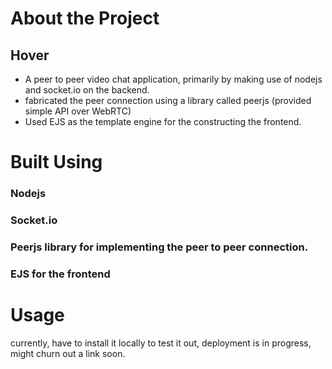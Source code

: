 # About the Project

## Hover

- A peer to peer video chat application, primarily by making use of nodejs and socket.io on the backend. 
- fabricated the peer connection using a library called peerjs (provided simple API over WebRTC)
- Used EJS as the template engine for the constructing the frontend.

# Built Using

### Nodejs
### Socket.io
### Peerjs library for implementing the peer to peer connection.
### EJS for the frontend 

# Usage 

currently, have to install it locally to test it out, deployment is in progress, might churn out a link soon.